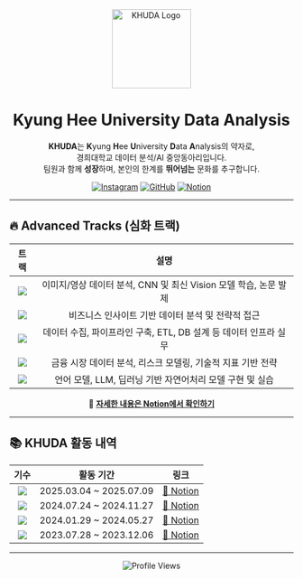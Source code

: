  <!--
# 제2회 KHUDA 데이터톤: *KHU'DATA*

이 GitHub는 **제2회 KHUDA 데이터톤**에 참가한 팀들의 모든 결과물을 모아두기 위한 공간입니다.

---

## 🎯 행사 개요

경희대학교 데이터 분석·AI 동아리 **KHUDA**가 주최하는 **2회차 데이터톤**입니다.  
다양한 학교의 학생들이 팀을 이루어 실생활 문제를 데이터로 해결하며,  
데이터 활용 역량과 협업 능력을 함께 키우는 것을 목표로 합니다.  

- 데이터 기반 문제 해결 능력 강화  
- 팀워크 및 커뮤니케이션 스킬 향상  
- 타 학교 학생들과의 네트워킹  
- 푸짐한 시상 및 상금 기회  

---

## 🤝 후원사

이번 데이터톤은 아래 후원사들의 지원으로 더욱 풍성하게 진행됩니다:

- **Perplexity**  
- **Monster Energy**  
- **한빛미디어**

---

## 📂 결과물 제출

각 팀은 팀 전용 Repository를 생성하고 완성된 결과물을 업로드 해주세요.

---

![제2회 KHUDA 데이터톤 포스터](https://github.com/user-attachments/assets/b93c04da-2b10-4630-8011-de30f59f2104)


-->
<div align="center">

  <img src="https://github.com/user-attachments/assets/7b28e1fe-02fa-481d-9315-960527ee3945" width="140" alt="KHUDA Logo"/>

  # Kyung Hee University Data Analysis

  **KHUDA**는 **K**yung **H**ee **U**niversity **D**ata **A**nalysis의 약자로,  
  경희대학교 데이터 분석/AI 중앙동아리입니다.  
  팀원과 함께 **성장**하며, 본인의 한계를 **뛰어넘는** 문화를 추구합니다.

  [![Instagram](https://img.shields.io/badge/Instagram-E4405F?style=flat&logo=Instagram&logoColor=white)](https://www.instagram.com/khu_da.official)
  [![GitHub](https://img.shields.io/badge/GitHub-000000?style=flat&logo=GitHub&logoColor=white)](https://github.com/khuda-data)
  [![Notion](https://img.shields.io/badge/Notion-02458D?style=flat&logo=Notion&logoColor=white)](https://www.notion.so/KHUDA-8th-AI-KHUDA-236ca0f7fa4780aa889cc03ad5e02a97)

</div>

---

## 🔥 Advanced Tracks (심화 트랙)

<div align="center">
  
| 트랙 | 설명 |
|:--:|:--:|
| <img src="https://img.shields.io/badge/👁️_Computer_Vision-00BFFF?style=for-the-badge"/> | 이미지/영상 데이터 분석, CNN 및 최신 Vision 모델 학습, 논문 발제 |
| <img src="https://img.shields.io/badge/💼_Data_Business-FFA500?style=for-the-badge"/> | 비즈니스 인사이트 기반 데이터 분석 및 전략적 접근 |
| <img src="https://img.shields.io/badge/🌐_Data_Engineering-228B22?style=for-the-badge"/> | 데이터 수집, 파이프라인 구축, ETL, DB 설계 등 데이터 인프라 실무 |
| <img src="https://img.shields.io/badge/💵_Finance-DAA520?style=for-the-badge"/> | 금융 시장 데이터 분석, 리스크 모델링, 기술적 지표 기반 전략 |
| <img src="https://img.shields.io/badge/💬_NLP-8A2BE2?style=for-the-badge"/> | 언어 모델, LLM, 딥러닝 기반 자연어처리 모델 구현 및 실습 |

</div>

<div align="center">
  
📌 [**자세한 내용은 Notion에서 확인하기**](https://www.notion.so/KHUDA-8th-AI-KHUDA-236ca0f7fa4780aa889cc03ad5e02a97)

</div>

---

## 📚 KHUDA 활동 내역

<div align="center">

| 기수 | 활동 기간 | 링크 |
|:--:|:--:|:--:|
| <img src="https://img.shields.io/badge/KHUDA--7th-252A5C?style=for-the-badge&logo=notion&logoColor=white"/> | 2025.03.04 ~ 2025.07.09 | [🔗 Notion](https://www.notion.so/KHUDA-7th-AI-KHUDA-17778008bf5880a7b78fe2c880a07b9f?pvs=4) |
| <img src="https://img.shields.io/badge/KHUDA--6th-44AF9F?style=for-the-badge&logo=notion&logoColor=white"/> | 2024.07.24 ~ 2024.11.27 | [🔗 Notion](https://boiled-stitch-a9a.notion.site/KHUDA-6th-AI-KHUDA-0a06a7da42a748a9b9ac3fa98646f61b?pvs=74) |
| <img src="https://img.shields.io/badge/KHUDA--5th-C78A3D?style=for-the-badge&logo=notion&logoColor=white"/> | 2024.01.29 ~ 2024.05.27 | [🔗 Notion](https://simple-board-99d.notion.site/c73b4ccb4b4f474198db0d931fa276fd?v=2c9c18f900eb40c0a3324a31a6cc1ef6) |
| <img src="https://img.shields.io/badge/KHUDA--4th-9932CC?style=for-the-badge&logo=notion&logoColor=white"/> | 2023.07.28 ~ 2023.12.06 | [🔗 Notion](https://khuda.notion.site/KHUDA-4th-AI-KHUDA-4-45e8834854dc4402b00b9622c3aa68ee?pvs=4) |

</div>

---

<div align="center">
  
![Profile Views](https://komarev.com/ghpvc/?username=khuda-data&color=brightgreen)

</div>

